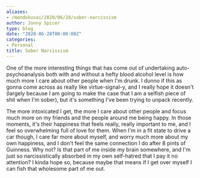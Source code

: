 ```yaml
---
aliases:
- /mendokusai/2020/06/28/sober-narcissism
author: Jonny Spicer
type: blog
date: "2020-06-28T00:00:00Z"
categories:
- Personal
title: Sober Narcissism
---
```

One of the more interesting things that has come out of undertaking auto-psychoanalysis both with and without a hefty blood alcohol level is how much more I care about other
people when I'm drunk. I dunno if this as gonna come across as really like virtue-signal-y, and I really hope it doesn't (largely because I am going to make the case that I am
a selfish piece of shit when I'm sober), but it's something I've been trying to unpack recently.

The more intoxicated I get, the more I care about other people and focus much more on my friends and the people around me being happy. In those moments, it's their happiness that
feels really, really important to me, and I feel so overwhelming full of love for them. When I'm in a fit state to drive a car though, I care far more about myself, and worry
much more about my own happiness, and I don't feel the same connection I do after 8 pints of Guinness. Why not? Is that part of me inside my brain somewhere, and I'm just so
narcissistically absorbed in my own self-hatred that I pay it no attention? I kinda hope so, because maybe that means if I get over myself I can fish that wholesome part of me out.

